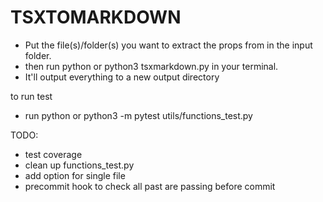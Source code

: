 
TSXTOMARKDOWN
=============

- Put the file(s)/folder(s) you want to extract the props from in the input folder.
- then run python or python3 tsxmarkdown.py in your terminal.
- It'll output everything to a new output directory


to run test
- run python or python3 -m pytest utils/functions_test.py


TODO:

- test coverage
- clean up functions_test.py
- add option for single file
- precommit hook to check all past are passing before commit